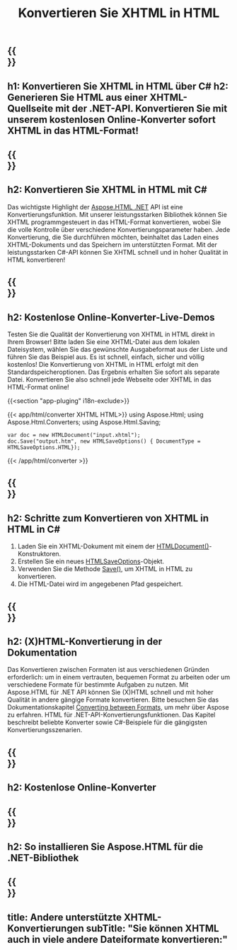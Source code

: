 ﻿---
translation: true
template: /templates/_template-conversion-child.md
title: Konvertieren Sie XHTML in HTML
description: Konvertieren Sie XHTML in HTML in C#. Speichern Sie XHTML als HTML-Datei. Probieren Sie kostenlos online XHTML to HTML Converter aus!
url: /net/conversion/xhtml-to-html/
family: html
platformtag: net
feature: conversion
informat: XHTML
outformat: HTML
otherformats: PDF XPS DOCX GIF JPEG PNG TIFF BMP MHTML MD
howto: howtoXHtmlHtml
---

{{<section banner>}}
---
h1: Konvertieren Sie XHTML in HTML über C#
h2: Generieren Sie HTML aus einer XHTML-Quellseite mit der .NET-API. Konvertieren Sie mit unserem kostenlosen Online-Konverter sofort XHTML in das HTML-Format!
---

{{<section overview>}}
---
h2: Konvertieren Sie XHTML in HTML mit C#
---

Das wichtigste Highlight der [Aspose.HTML .NET](https://products.aspose.com/html/net/) API ist eine Konvertierungsfunktion. Mit unserer leistungsstarken Bibliothek können Sie XHTML programmgesteuert in das HTML-Format konvertieren, wobei Sie die volle Kontrolle über verschiedene Konvertierungsparameter haben. Jede Konvertierung, die Sie durchführen möchten, beinhaltet das Laden eines XHTML-Dokuments und das Speichern im unterstützten Format. Mit der leistungsstarken C#-API können Sie XHTML schnell und in hoher Qualität in HTML konvertieren!

{{<section demos>}}
---
h2: Kostenlose Online-Konverter-Live-Demos
---

Testen Sie die Qualität der Konvertierung von XHTML in HTML direkt in Ihrem Browser! Bitte laden Sie eine XHTML-Datei aus dem lokalen Dateisystem, wählen Sie das gewünschte Ausgabeformat aus der Liste und führen Sie das Beispiel aus. Es ist schnell, einfach, sicher und völlig kostenlos! Die Konvertierung von XHTML in HTML erfolgt mit den Standardspeicheroptionen. Das Ergebnis erhalten Sie sofort als separate Datei. Konvertieren Sie also schnell jede Webseite oder XHTML in das HTML-Format online!

{{<section "app-pluging" i18n-exclude>}}

{{< app/html/converter XHTML HTML>}}
using Aspose.Html;
using Aspose.Html.Converters;
using Aspose.Html.Saving;

    var doc = new HTMLDocument("input.xhtml");
    doc.Save("output.htm", new HTMLSaveOptions() { DocumentType = HTMLSaveOptions.HTML});

{{< /app/html/converter >}}

{{<section steps>}}
---
h2: Schritte zum Konvertieren von XHTML in HTML in C#
---
1. Laden Sie ein XHTML-Dokument mit einem der [HTMLDocument()](https://reference.aspose.com/html/net/aspose.html/htmldocument/)-Konstruktoren.
1. Erstellen Sie ein neues [HTMLSaveOptions](https://reference.aspose.com/html/net/aspose.html.saving/htmlsaveoptions/)-Objekt.
1. Verwenden Sie die Methode [Save()](https://reference.aspose.com/html/net/aspose.html/htmldocument/save/), um XHTML in HTML zu konvertieren.
1. Die HTML-Datei wird im angegebenen Pfad gespeichert.

{{<section documentation>}}
---
h2: (X)HTML-Konvertierung in der Dokumentation
---

Das Konvertieren zwischen Formaten ist aus verschiedenen Gründen erforderlich: um in einem vertrauten, bequemen Format zu arbeiten oder um verschiedene Formate für bestimmte Aufgaben zu nutzen. Mit Aspose.HTML für .NET API können Sie (X)HTML schnell und mit hoher Qualität in andere gängige Formate konvertieren. Bitte besuchen Sie das Dokumentationskapitel <a href="https://docs.aspose.com/html/net/converting-between-formats/" target="_blank">Converting between Formats</a>, um mehr über Aspose zu erfahren. HTML für .NET-API-Konvertierungsfunktionen. Das Kapitel beschreibt beliebte Konverter sowie C#-Beispiele für die gängigsten Konvertierungsszenarien.

{{<section online-converters>}}
---
h2: Kostenlose Online-Konverter
---

{{<section get-started>}}
---
h2: So installieren Sie Aspose.HTML für die .NET-Bibliothek
---

{{<section other-conversions>}}
---
title: Andere unterstützte XHTML-Konvertierungen
subTitle: "Sie können XHTML auch in viele andere Dateiformate konvertieren:"
---